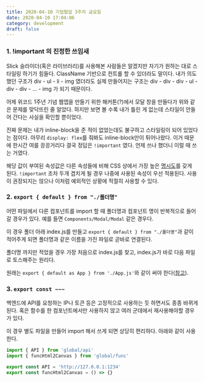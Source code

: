 ```yaml
---
title: 2020-04-10 기업협업 3주차 금요일
date: 2020-04-10 17:04:06
category: development
draft: false
---
```


### 1. !important 의 진정한 쓰임새

Slick 슬라이더(혹은 라이브러리)를 사용해본 사람들은 알겠지만 자기가 원하는 대로 스타일링 하기가 힘들다. ClassName 기반으로 컨트롤 할 수 있더라도 말이다. 내가 의도했던 구조가 div - ul - li - img 였더라도 실제 만들어지는 구조는 div - div - div - ul - div - div - ... - img 가 되기 때문이다.

어제 위코드 1주년 기념 웹앱을 만들기 위한 해커톤(?)에서 모달 창을 만들다가 위와 같은 문제를 맞닥뜨린 줄 알았다. 하지만 보면 볼 수록 내가 틀린 게 없는데 스타일이 안들어 간다는 사실을 확인할 뿐이었다.

진짜 문제는 내가 inline-block을 준 적이 없었는데도 불구하고 스타일링이 되어 있었다는 점이다. 아무리 `display: flex`를 줘봐도 inline-block만이 튀어나왔다. 이거 때문에 한시간 여를 끙끙거리다 결국 정답은 `!important` 였다. 언제 쓰나 했더니 이럴 때 쓰는 거였다.

해당 값이 부여된 속성값은 다른 속성들에 비해 CSS 상에서 가장 높은 [명시도](https://developer.mozilla.org/ko/docs/Web/CSS/Specificity)를 갖게 된다. `!important` 조차 두개 겹치게 될 경우 나중에 사용된 속성이 우선 적용된다. 사용이 권장되지는 않으나 이처럼 예외적인 상황에 적절히 사용할 수 있다.

### 2. `export { default } from "./폴더명"`

어떤 파일에서 다른 컴포넌트를 import 할 때 폴더명과 컴포넌트 명이 반복적으로 들어갈 경우가 있다. 예를 들면 `Components/Modal/Modal` 같은 경우다.

이 경우 폴더 아래 index.js를 만들고 `export { default } from "./폴더명"`과 같이 적어주게 되면 폴더명과 같은 이름을 가진 파일로 곧바로 연결된다.

폴더명 까지만 적었을 경우 가장 처음으로 index.js를 찾고, index.js가 바로 다음 파일로 토스해주는 원리다.

원래는 `export { default as App } from './App.js'`와 같이 써야 한다([참고](https://stackoverflow.com/questions/39999282/re-export-default-in-es-6-modules)).

### 3. `export const ~~~`

백엔드에 API를 요청하는 IP나 토큰 등은 고정적으로 사용하는 듯 하면서도 종종 바뀌게 된다. 혹은 함수를 한 컴포넌트에서만 사용하지 않고 여러 군데에서 재사용해야할 경우가 있다.

이 경우 별도 파일을 만들어 import 해서 쓰게 되면 상당히 편리하다. 아래와 같이 사용한다.

```js
import { API } from 'global/api'
import { funcHtml2Canvas } from 'global/func'

export const API = 'http://127.0.0.1:1234'
export const funcHtml2Canvas = () => {}
```
